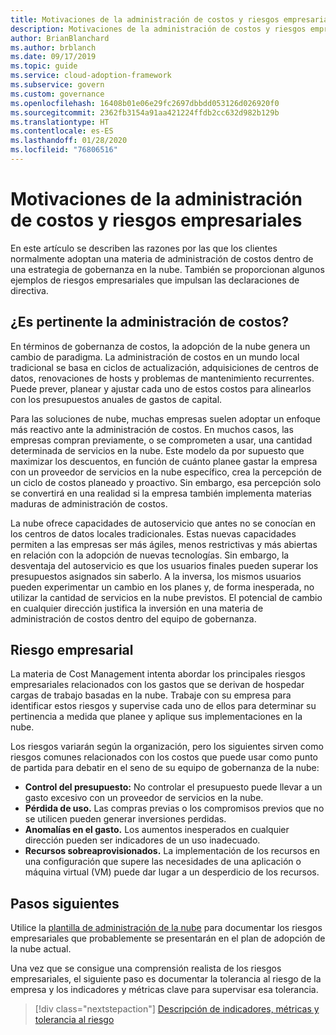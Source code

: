 ```yaml
---
title: Motivaciones de la administración de costos y riesgos empresariales
description: Motivaciones de la administración de costos y riesgos empresariales
author: BrianBlanchard
ms.author: brblanch
ms.date: 09/17/2019
ms.topic: guide
ms.service: cloud-adoption-framework
ms.subservice: govern
ms.custom: governance
ms.openlocfilehash: 16408b01e06e29fc2697dbbdd053126d026920f0
ms.sourcegitcommit: 2362fb3154a91aa421224ffdb2cc632d982b129b
ms.translationtype: HT
ms.contentlocale: es-ES
ms.lasthandoff: 01/28/2020
ms.locfileid: "76806516"
---
```

# <a name="cost-management-motivations-and-business-risks"></a>Motivaciones de la administración de costos y riesgos empresariales

En este artículo se describen las razones por las que los clientes normalmente adoptan una materia de administración de costos dentro de una estrategia de gobernanza en la nube. También se proporcionan algunos ejemplos de riesgos empresariales que impulsan las declaraciones de directiva.

<!-- markdownlint-disable MD026 -->

## <a name="is-cost-management-relevant"></a>¿Es pertinente la administración de costos?

En términos de gobernanza de costos, la adopción de la nube genera un cambio de paradigma. La administración de costos en un mundo local tradicional se basa en ciclos de actualización, adquisiciones de centros de datos, renovaciones de hosts y problemas de mantenimiento recurrentes. Puede prever, planear y ajustar cada uno de estos costos para alinearlos con los presupuestos anuales de gastos de capital.

Para las soluciones de nube, muchas empresas suelen adoptar un enfoque más reactivo ante la administración de costos. En muchos casos, las empresas compran previamente, o se comprometen a usar, una cantidad determinada de servicios en la nube. Este modelo da por supuesto que maximizar los descuentos, en función de cuánto planee gastar la empresa con un proveedor de servicios en la nube específico, crea la percepción de un ciclo de costos planeado y proactivo. Sin embargo, esa percepción solo se convertirá en una realidad si la empresa también implementa materias maduras de administración de costos.

La nube ofrece capacidades de autoservicio que antes no se conocían en los centros de datos locales tradicionales. Estas nuevas capacidades permiten a las empresas ser más ágiles, menos restrictivas y más abiertas en relación con la adopción de nuevas tecnologías. Sin embargo, la desventaja del autoservicio es que los usuarios finales pueden superar los presupuestos asignados sin saberlo. A la inversa, los mismos usuarios pueden experimentar un cambio en los planes y, de forma inesperada, no utilizar la cantidad de servicios en la nube previstos. El potencial de cambio en cualquier dirección justifica la inversión en una materia de administración de costos dentro del equipo de gobernanza.

## <a name="business-risk"></a>Riesgo empresarial

La materia de Cost Management intenta abordar los principales riesgos empresariales relacionados con los gastos que se derivan de hospedar cargas de trabajo basadas en la nube. Trabaje con su empresa para identificar estos riesgos y supervise cada uno de ellos para determinar su pertinencia a medida que planee y aplique sus implementaciones en la nube.

Los riesgos variarán según la organización, pero los siguientes sirven como riesgos comunes relacionados con los costos que puede usar como punto de partida para debatir en el seno de su equipo de gobernanza de la nube:

- **Control del presupuesto:** No controlar el presupuesto puede llevar a un gasto excesivo con un proveedor de servicios en la nube.
- **Pérdida de uso.** Las compras previas o los compromisos previos que no se utilicen pueden generar inversiones perdidas.
- **Anomalías en el gasto.** Los aumentos inesperados en cualquier dirección pueden ser indicadores de un uso inadecuado.
- **Recursos sobreaprovisionados.** La implementación de los recursos en una configuración que supere las necesidades de una aplicación o máquina virtual (VM) puede dar lugar a un desperdicio de los recursos.

## <a name="next-steps"></a>Pasos siguientes

Utilice la [plantilla de administración de la nube](./template.md) para documentar los riesgos empresariales que probablemente se presentarán en el plan de adopción de la nube actual.

Una vez que se consigue una comprensión realista de los riesgos empresariales, el siguiente paso es documentar la tolerancia al riesgo de la empresa y los indicadores y métricas clave para supervisar esa tolerancia.

> [!div class="nextstepaction"]
> [Descripción de indicadores, métricas y tolerancia al riesgo](./metrics-tolerance.md)
